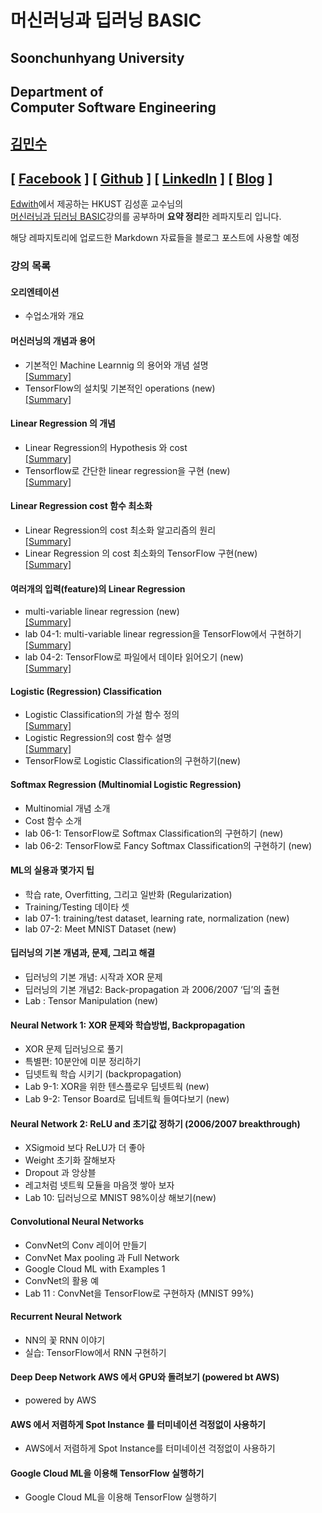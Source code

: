 # 머신러닝과 딥러닝 BASIC
## Soonchunhyang University
Department of<br/> Computer Software Engineering
------------------------------------------

##  [김민수](https://github.com/alstn2468)
## [ [Facebook](https://www.facebook.com/profile.php?id=100003769223078) ] [ [Github](https://github.com/alstn2468) ] [ [LinkedIn](https://www.linkedin.com/in/minsu-kim-336289160/) ] [ [Blog](https://alstn2468.github.io/) ]<br/>

[Edwith](https://www.edwith.org)에서 제공하는 HKUST 김성훈 교수님의<br/>
[머신러닝과 딥러닝 BASIC](https://www.edwith.org/others26/joinLectures/9829)강의를 공부하며 **요약 정리**한 레파지토리 입니다.

해당 레파지토리에 업로드한 Markdown 자료들을 블로그 포스트에 사용할 예정<br/>


### 강의 목록
#### 오리엔테이션
- 수업소개와 개요


#### 머신러닝의 개념과 용어
- 기본적인 Machine Learnnig 의 용어와 개념 설명<br/>
[[Summary]](https://github.com/alstn2468/ML_And_DL_Basic/blob/master/Chapter_2/1.md)
- TensorFlow의 설치및 기본적인 operations (new)<br/>
[[Summary]](https://github.com/alstn2468/ML_And_DL_Basic/blob/master/Chapter_2/2.md)


#### Linear Regression 의 개념
- Linear Regression의 Hypothesis 와 cost<br/>
[[Summary]](https://github.com/alstn2468/ML_And_DL_Basic/blob/master/Chapter_3/1.md)
- Tensorflow로 간단한 linear regression을 구현 (new)<br/>
[[Summary]](https://github.com/alstn2468/ML_And_DL_Basic/blob/master/Chapter_3/2.md)


#### Linear Regression cost 함수 최소화
- Linear Regression의 cost 최소화 알고리즘의 원리<br/>
[[Summary]](https://github.com/alstn2468/ML_And_DL_Basic/blob/master/Chapter_4/1.md)
- Linear Regression 의 cost 최소화의 TensorFlow 구현(new)<br/>
[[Summary]](https://github.com/alstn2468/ML_And_DL_Basic/blob/master/Chapter_4/2.md)


#### 여러개의 입력(feature)의 Linear Regression
- multi-variable linear regression (new)<br/>
[[Summary]](https://github.com/alstn2468/ML_And_DL_Basic/blob/master/Chapter_5/1.md)
- lab 04-1: multi-variable linear regression을 TensorFlow에서 구현하기<br/>
[[Summary]](https://github.com/alstn2468/ML_And_DL_Basic/blob/master/Chapter_5/2.md)
- lab 04-2: TensorFlow로 파일에서 데이타 읽어오기 (new)<br/>
[[Summary]](https://github.com/alstn2468/ML_And_DL_Basic/blob/master/Chapter_5/3.md)


#### Logistic (Regression) Classification
- Logistic Classification의 가설 함수 정의<br/>
[[Summary]](https://github.com/alstn2468/ML_And_DL_Basic/blob/master/Chapter_6/1.md)
- Logistic Regression의 cost 함수 설명<br/>
[[Summary]](https://github.com/alstn2468/ML_And_DL_Basic/blob/master/Chapter_6/2.md)
- TensorFlow로 Logistic Classification의 구현하기(new)


#### Softmax Regression (Multinomial Logistic Regression)
- Multinomial 개념 소개
- Cost 함수 소개
- lab 06-1: TensorFlow로 Softmax Classification의 구현하기 (new)
- lab 06-2: TensorFlow로 Fancy Softmax Classification의 구현하기 (new)


#### ML의 실용과 몇가지 팁
- 학습 rate, Overfitting, 그리고 일반화 (Regularization)
- Training/Testing 데이타 셋
- lab 07-1: training/test dataset, learning rate, normalization (new)
- lab 07-2: Meet MNIST Dataset (new)


#### 딥러닝의 기본 개념과, 문제, 그리고 해결
- 딥러닝의 기본 개념: 시작과 XOR 문제
- 딥러닝의 기본 개념2: Back-propagation 과 2006/2007 ‘딥’의 출현
- Lab : Tensor Manipulation (new)


#### Neural Network 1: XOR 문제와 학습방법, Backpropagation
- XOR 문제 딥러닝으로 풀기
- 특별편: 10분안에 미분 정리하기
- 딥넷트웍 학습 시키기 (backpropagation)
- Lab 9-1: XOR을 위한 텐스플로우 딥넷트웍 (new)
- Lab 9-2: Tensor Board로 딥네트웍 들여다보기 (new)


#### Neural Network 2: ReLU and 초기값 정하기 (2006/2007 breakthrough)
- XSigmoid 보다 ReLU가 더 좋아
- Weight 초기화 잘해보자
- Dropout 과 앙상블
- 레고처럼 넷트웍 모듈을 마음껏 쌓아 보자
- Lab 10: 딥러닝으로 MNIST 98%이상 해보기(new)


#### Convolutional Neural Networks
- ConvNet의 Conv 레이어 만들기
- ConvNet Max pooling 과 Full Network
- Google Cloud ML with Examples 1
- ConvNet의 활용 예
- Lab 11 : ConvNet을 TensorFlow로 구현하자 (MNIST 99%)


#### Recurrent Neural Network
- NN의 꽃 RNN 이야기
- 실습: TensorFlow에서 RNN 구현하기


#### Deep Deep Network AWS 에서 GPU와 돌려보기 (powered bt AWS)
- powered by AWS


#### AWS 에서 저렴하게 Spot Instance 를 터미네이션 걱정없이 사용하기
- AWS에서 저렴하게 Spot Instance를 터미네이션 걱정없이 사용하기


#### Google Cloud ML을 이용해 TensorFlow 실행하기
- Google Cloud ML을 이용해 TensorFlow 실행하기
